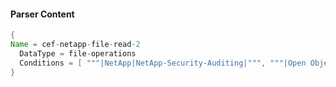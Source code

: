 #### Parser Content
```Java
{
Name = cef-netapp-file-read-2
  DataType = file-operations
  Conditions = [ """|NetApp|NetApp-Security-Auditing|""", """|Open Object|""" ]
}
```